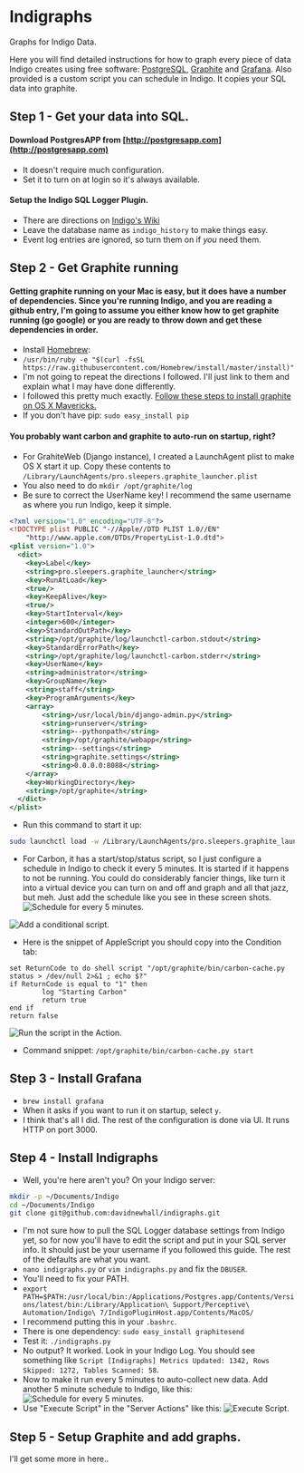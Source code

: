 # Indigraphs
Graphs for Indigo Data.

Here you will find detailed instructions for how to graph every piece of data Indigo creates using free software: [PostgreSQL](http://postgresapp.com "PostgresAPP for OS X"), [Graphite](http://graphite.readthedocs.io/en/latest/ "Graphite Docs") and [Grafana](http://grafana.org "Grafana Homepage"). Also provided is a custom script you can schedule in Indigo. It copies your SQL data into graphite.


## Step 1 - Get your data into SQL.

#### Download PostgresAPP from [http://postgresapp.com](http://postgresapp.com)
- It doesn't require much configuration. 
- Set it to turn on at login so it's always available.

#### Setup the Indigo SQL Logger Plugin.
- There are directions on [Indigo's Wiki](http://wiki.indigodomo.com/doku.php?id=plugins:sql_logger#configuring_sql_logger_with_postgresql)
- Leave the database name as `indigo_history` to make things easy.
- Event log entries are ignored, so turn them on if *you* need them.


## Step 2 - Get Graphite running

#### Getting graphite running on your Mac is easy, but it does have a number of dependencies. Since you're running Indigo, and you are reading a github entry, I'm going to assume you either know how to get graphite running (go google) or you are ready to throw down and get these dependencies in order.

- Install [Homebrew](http://brew.sh):
 - `/usr/bin/ruby -e "$(curl -fsSL https://raw.githubusercontent.com/Homebrew/install/master/install)"`
- I'm not going to repeat the directions I followed. I'll just link to them and explain what I may have done differently.
- I followed this pretty much exactly. [Follow these steps to install graphite on OS X Mavericks.](https://gist.github.com/relaxdiego/7539911)
- If you don't have pip: `sudo easy_install pip`

#### You probably want carbon and graphite to auto-run on startup, right?

- For GrahiteWeb (Django instance), I created a LaunchAgent plist to make OS X start it up. Copy these contents to `/Library/LaunchAgents/pro.sleepers.graphite_launcher.plist`
- You also need to do `mkdir /opt/graphite/log`
- Be sure to correct the UserName key! I recommend the same username as where you run Indigo, keep it simple.
```xml
<?xml version="1.0" encoding="UTF-8"?>
<!DOCTYPE plist PUBLIC "-//Apple//DTD PLIST 1.0//EN"
    "http://www.apple.com/DTDs/PropertyList-1.0.dtd">
<plist version="1.0">
  <dict>
    <key>Label</key>
    <string>pro.sleepers.graphite_launcher</string>
    <key>RunAtLoad</key>
    <true/>
    <key>KeepAlive</key>
    <true/>
    <key>StartInterval</key>
    <integer>600</integer>
    <key>StandardOutPath</key>
    <string>/opt/graphite/log/launchctl-carbon.stdout</string>
    <key>StandardErrorPath</key>
    <string>/opt/graphite/log/launchctl-carbon.stderr</string>
    <key>UserName</key>
    <string>administrator</string>
    <key>GroupName</key>
    <string>staff</string>
    <key>ProgramArguments</key>
    <array>
        <string>/usr/local/bin/django-admin.py</string>
        <string>runserver</string>
        <string>--pythonpath</string>
        <string>/opt/graphite/webapp</string>
        <string>--settings</string>
        <string>graphite.settings</string>
        <string>0.0.0.0:8088</string>
    </array>
    <key>WorkingDirectory</key>
    <string>/opt/graphite</string>
  </dict>
</plist>
```
- Run this command to start it up: 
```bash
sudo launchctl load -w /Library/LaunchAgents/pro.sleepers.graphite_launcher.plist
```
- For Carbon, it has a start/stop/status script, so I just configure a schedule in Indigo to check it every 5 minutes. It is started if it happens to not be running. You could do considerably fancier things, like turn it into a virtual device you can turn on and off and graph and all that jazz, but meh. Just add the schedule like you see in these screen shots.
![Schedule for every 5 minutes.](http://www.sleepers.pro/wp-content/uploads/2016/12/five_min_schedule.jpg "Schedule for every 5 minutes.")

![Add a conditional script.](http://www.sleepers.pro/wp-content/uploads/2016/12/start_carbon_condition.jpg "Add a conditional script.")
- Here is the snippet of AppleScript you should copy into the Condition tab:
```applescript
set ReturnCode to do shell script "/opt/graphite/bin/carbon-cache.py status > /dev/null 2>&1 ; echo $?"
if ReturnCode is equal to "1" then
        log "Starting Carbon"
        return true
end if
return false
```

![Run the script in the Action.](http://www.sleepers.pro/wp-content/uploads/2016/12/start_carbon_actions.jpg "Run the script in the Action.")
- Command snippet: `/opt/graphite/bin/carbon-cache.py start`


## Step 3 - Install Grafana

 - `brew install grafana`
 - When it asks if you want to run it on startup, select `y`.
 - I think that's all I did. The rest of the configuration is done via UI. It runs HTTP on port 3000.


## Step 4 - Install Indigraphs

 - Well, you're here aren't you? On your Indigo server: 
```bash
mkdir -p ~/Documents/Indigo
cd ~/Documents/Indigo
git clone git@github.com:davidnewhall/indigraphs.git
````
 - I'm not sure how to pull the SQL Logger database settings from Indigo yet, so for now you'll have to edit the script and put in your SQL server info. It should just be your username if you followed this guide. The rest of the defaults are what you want.
 - `nano indigraphs.py` or `vim indigraphs.py` and fix the `DBUSER`.
 - You'll need to fix your PATH.
 - `export PATH=$PATH:/usr/local/bin:/Applications/Postgres.app/Contents/Versions/latest/bin:/Library/Application\ Support/Perceptive\ Automation/Indigo\ 7/IndigoPluginHost.app/Contents/MacOS/`
 - I recommend putting this in your `.bashrc`.
 - There is one dependency: `sudo easy_install graphitesend`
 - Test it: `./indigraphs.py`
 - No output? It worked. Look in your Indigo Log. You should see something like `Script [Indigraphs] Metrics Updated: 1342, Rows Skipped: 1272, Tables Scanned: 58`.
 - Now to make it run every 5 minutes to auto-collect new data. Add another 5 minute schedule to Indigo, like this:
![Schedule for every 5 minutes.](http://www.sleepers.pro/wp-content/uploads/2016/12/five_min_schedule.jpg "Schedule for every 5 minutes.")
 - Use "Execute Script" in the "Server Actions" like this:
![Execute Script.](http://www.sleepers.pro/wp-content/uploads/2016/12/update_graphite_actions.jpg "Execute Script")


## Step 5 - Setup Graphite and add graphs.

I'll get some more in here..
